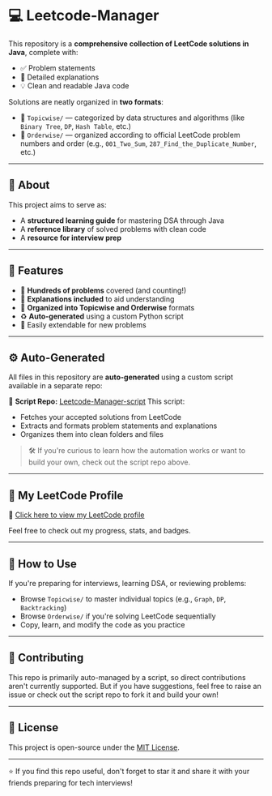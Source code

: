 # 💻 Leetcode-Manager

This repository is a **comprehensive collection of LeetCode solutions in Java**, complete with:

- ✅ Problem statements  
- 🧠 Detailed explanations  
- 💡 Clean and readable Java code  

Solutions are neatly organized in **two formats**:
- 📂 `Topicwise/` — categorized by data structures and algorithms (like `Binary Tree`, `DP`, `Hash Table`, etc.)
- 📂 `Orderwise/` — organized according to official LeetCode problem numbers and order (e.g., `001_Two_Sum`, `287_Find_the_Duplicate_Number`, etc.)

---

## 📌 About

This project aims to serve as:
- A **structured learning guide** for mastering DSA through Java
- A **reference library** of solved problems with clean code
- A **resource for interview prep**

---

## 🚀 Features

- 🔢 **Hundreds of problems** covered (and counting!)
- 🧠 **Explanations included** to aid understanding
- 🧰 **Organized into Topicwise and Orderwise** formats
- ♻️ **Auto-generated** using a custom Python script
- 🔄 Easily extendable for new problems

---

## ⚙️ Auto-Generated

All files in this repository are **auto-generated** using a custom script available in a separate repo:

📂 **Script Repo:** [Leetcode-Manager-script](https://github.com/Shivaprakash-NP/Leetcode-Manager-Script)
This script:
- Fetches your accepted solutions from LeetCode
- Extracts and formats problem statements and explanations
- Organizes them into clean folders and files

> 🛠 If you're curious to learn how the automation works or want to build your own, check out the script repo above.

---

## 📎 My LeetCode Profile

🔗 [Click here to view my LeetCode profile](https://leetcode.com/shiva___np)

Feel free to check out my progress, stats, and badges.

---

## 🏁 How to Use

If you're preparing for interviews, learning DSA, or reviewing problems:

- Browse `Topicwise/` to master individual topics (e.g., `Graph`, `DP`, `Backtracking`)
- Browse `Orderwise/` if you're solving LeetCode sequentially
- Copy, learn, and modify the code as you practice

---

## 📢 Contributing

This repo is primarily auto-managed by a script, so direct contributions aren't currently supported. But if you have suggestions, feel free to raise an issue or check out the script repo to fork it and build your own!

---

## 📄 License

This project is open-source under the [MIT License](LICENSE).

---

⭐ If you find this repo useful, don't forget to star it and share it with your friends preparing for tech interviews!

